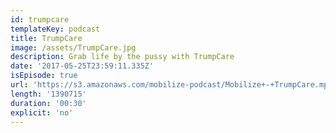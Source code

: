 ```yaml
---
id: trumpcare
templateKey: podcast
title: TrumpCare
image: /assets/TrumpCare.jpg
description: Grab life by the pussy with TrumpCare
date: '2017-05-25T23:59:11.335Z'
isEpisode: true
url: 'https://s3.amazonaws.com/mobilize-podcast/Mobilize+-+TrumpCare.mp3'
length: '1390715'
duration: '00:30'
explicit: 'no'
---
```

